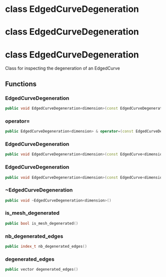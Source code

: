 # class EdgedCurveDegeneration

# class EdgedCurveDegeneration

# class EdgedCurveDegeneration

Class for inspecting the degeneration of an EdgedCurve

## Functions

### EdgedCurveDegeneration

```cpp
public void EdgedCurveDegeneration<dimension>(const EdgedCurveDegeneration<dimension> & )
```

### operator=

```cpp
public EdgedCurveDegeneration<dimension> & operator=(const EdgedCurveDegeneration<dimension> & )
```

### EdgedCurveDegeneration

```cpp
public void EdgedCurveDegeneration<dimension>(const EdgedCurve<dimension> & mesh)
```

### EdgedCurveDegeneration

```cpp
public void EdgedCurveDegeneration<dimension>(const EdgedCurve<dimension> & mesh, bool verbose)
```

### ~EdgedCurveDegeneration

```cpp
public void ~EdgedCurveDegeneration<dimension>()
```

### is_mesh_degenerated

```cpp
public bool is_mesh_degenerated()
```

### nb_degenerated_edges

```cpp
public index_t nb_degenerated_edges()
```

### degenerated_edges

```cpp
public vector degenerated_edges()
```
